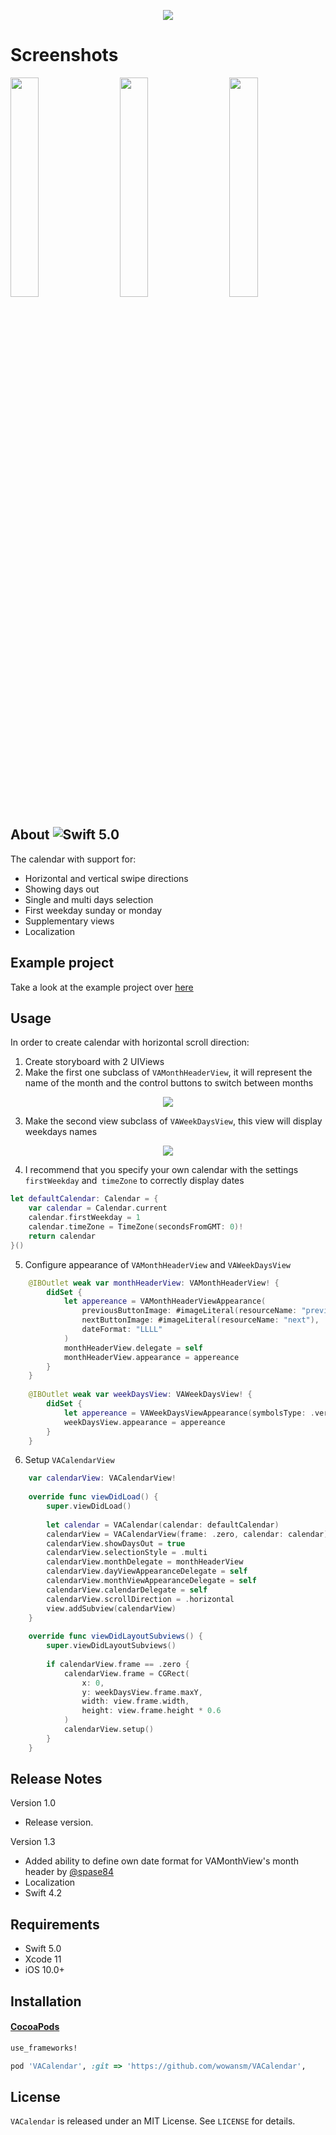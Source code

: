 <p align="center"><img src="Screenshots/logotype.png"></p>

# Screenshots
<p>
<img src="Screenshots/horizontal_calendar.gif" width="30%" height="auto"> <img src="Screenshots/vertical_calendar.gif" width="30%" height="auto" hspace="20">  <img src="Screenshots/pop_up_calendar.gif" width="30%" height="auto">
</p>

## About ![Swift 5.0](https://img.shields.io/badge/Swift-5.0-orange.svg)

The calendar with support for:

* Horizontal and vertical swipe directions
* Showing days out
* Single and multi days selection
* First weekday sunday or monday
* Supplementary views
* Localization

## Example project

Take a look at the example project over [here](Example/)

## Usage

In order to create calendar with horizontal scroll direction: 

1. Create storyboard with 2 UIViews
2. Make the first one subclass of `VAMonthHeaderView`, it will represent the name of the month and the control buttons to switch between months

<p align="center"><img src="Screenshots/usage_2.png"></p>

3. Make the second view subclass of `VAWeekDaysView`, this view will display weekdays names

<p align="center"><img src="Screenshots/usage_3.png"></p>

4. I recommend that you specify your own calendar with the settings `firstWeekday` and` timeZone` to correctly display dates

```swift
let defaultCalendar: Calendar = {
    var calendar = Calendar.current
    calendar.firstWeekday = 1
    calendar.timeZone = TimeZone(secondsFromGMT: 0)!
    return calendar
}()
```

5. Configure appearance of `VAMonthHeaderView` and `VAWeekDaysView`

```swift
    @IBOutlet weak var monthHeaderView: VAMonthHeaderView! {
        didSet {
            let appereance = VAMonthHeaderViewAppearance(
                previousButtonImage: #imageLiteral(resourceName: "previous"),
                nextButtonImage: #imageLiteral(resourceName: "next"),
                dateFormat: "LLLL"
            )
            monthHeaderView.delegate = self
            monthHeaderView.appearance = appereance
        }
    }
    
    @IBOutlet weak var weekDaysView: VAWeekDaysView! {
        didSet {
            let appereance = VAWeekDaysViewAppearance(symbolsType: .veryShort, calendar: defaultCalendar)
            weekDaysView.appearance = appereance
        }
    }
```

6. Setup `VACalendarView`

```swift
    var calendarView: VACalendarView!
    
    override func viewDidLoad() {
        super.viewDidLoad()
        
        let calendar = VACalendar(calendar: defaultCalendar)
        calendarView = VACalendarView(frame: .zero, calendar: calendar)
        calendarView.showDaysOut = true
        calendarView.selectionStyle = .multi
        calendarView.monthDelegate = monthHeaderView
        calendarView.dayViewAppearanceDelegate = self
        calendarView.monthViewAppearanceDelegate = self
        calendarView.calendarDelegate = self
        calendarView.scrollDirection = .horizontal
        view.addSubview(calendarView)
    }
    
    override func viewDidLayoutSubviews() {
        super.viewDidLayoutSubviews()
        
        if calendarView.frame == .zero {
            calendarView.frame = CGRect(
                x: 0,
                y: weekDaysView.frame.maxY,
                width: view.frame.width,
                height: view.frame.height * 0.6
            )
            calendarView.setup()
        }
    }
 ```

## Release Notes

Version 1.0
* Release version.

Version 1.3
* Added ability to define own date format for VAMonthView's month header by [@spase84](https://github.com/spase84)
* Localization 
* Swift 4.2


## Requirements

* Swift 5.0
* Xcode 11
* iOS 10.0+

## Installation

#### [CocoaPods](http://cocoapods.org)

````ruby
use_frameworks!

pod 'VACalendar', :git => 'https://github.com/wowansm/VACalendar',

````

## License

`VACalendar` is released under an MIT License. See `LICENSE` for details.
